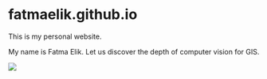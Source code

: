 # fatmaelik.github.io
This is my personal website. 

My name is Fatma Elik. Let us discover the depth of computer vision for GIS.

![](https://cdn.dribbble.com/users/974517/screenshots/8127243/media/db3a48e5348b8fe01112146deae5faaf.gif)

